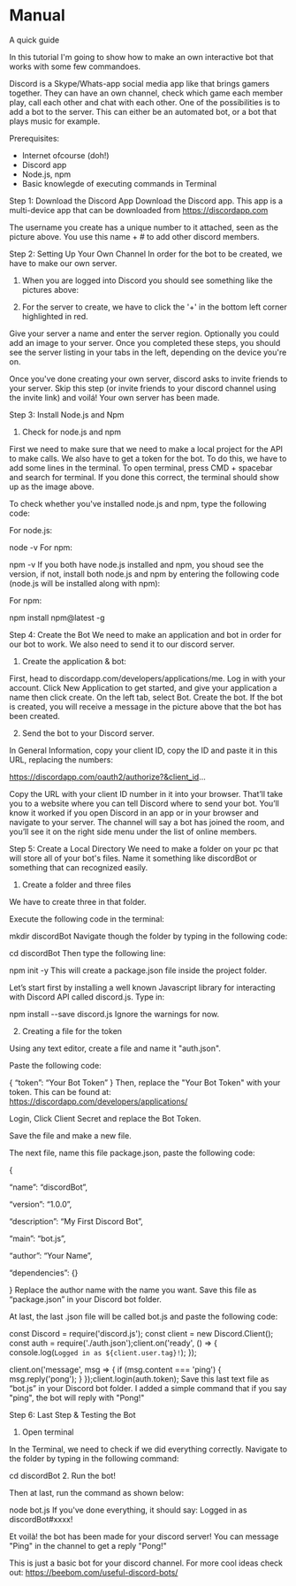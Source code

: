 # Manual
A quick guide


In this tutorial I'm going to show how to make an own interactive bot that works with some few commandoes.

Discord is a Skype/Whats-app social media app like that brings gamers together. They can have an own channel, check which game each member play, call each other and chat with each other. One of the possibilities is to add a bot to the server. This can either be an automated bot, or a bot that plays music for example.


Prerequisites:
- Internet ofcourse (doh!)
- Discord app
- Node.js, npm
- Basic knowlegde of executing commands in Terminal


Step 1: Download the Discord App
Download the Discord app. This app is a multi-device app that can be downloaded from https://discordapp.com

The username you create has a unique number to it attached, seen as the picture above. You use this name + # to add other discord members.


Step 2: Setting Up Your Own Channel
In order for the bot to be created, we have to make our own server.

1. When you are logged into Discord you should see something like the pictures above:

2. For the server to create, we have to click the '+' in the bottom left corner highlighted in red.

Give your server a name and enter the server region. Optionally you could add an image to your server. Once you completed these steps, you should see the server listing in your tabs in the left, depending on the device you're on.

Once you've done creating your own server, discord asks to invite friends to your server. Skip this step (or invite friends to your discord channel using the invite link) and voilá! Your own server has been made.


Step 3: Install Node.js and Npm
1. Check for node.js and npm

First we need to make sure that we need to make a local project for the API to make calls. We also have to get a token for the bot. To do this, we have to add some lines in the terminal. To open terminal, press CMD + spacebar and search for terminal. If you done this correct, the terminal should show up as the image above.

To check whether you've installed node.js and npm, type the following code:

For node.js:

node -v
For npm:

npm -v
If you both have node.js installed and npm, you shoud see the version, if not, install both node.js and npm by entering the following code (node.js will be installed along with npm):

For npm:

npm install npm@latest -g


Step 4: Create the Bot
We need to make an application and bot in order for our bot to work. We also need to send it to our discord server.

1. Create the application & bot:

First, head to discordapp.com/developers/applications/me. Log in with your account. Click New Application to get started, and give your application a name then click create. On the left tab, select Bot. Create the bot. If the bot is created, you will receive a message in the picture above that the bot has been created.

2. Send the bot to your Discord server.

In General Information, copy your client ID, copy the ID and paste it in this URL, replacing the numbers:

https://discordapp.com/oauth2/authorize?&client_id...

Copy the URL with your client ID number in it into your browser. That’ll take you to a website where you can tell Discord where to send your bot. You’ll know it worked if you open Discord in an app or in your browser and navigate to your server. The channel will say a bot has joined the room, and you’ll see it on the right side menu under the list of online members.


Step 5: Create a Local Directory
We need to make a folder on your pc that will store all of your bot's files. Name it something like discordBot or something that can recognized easily.

1. Create a folder and three files

We have to create three in that folder.

Execute the following code in the terminal:

mkdir discordBot
Navigate though the folder by typing in the following code:

cd discordBot
Then type the following line:

npm init -y
This will create a package.json file inside the project folder.

Let’s start first by installing a well known Javascript library for interacting with Discord API called discord.js. Type in:

npm install --save discord.js
Ignore the warnings for now.



2. Creating a file for the token

Using any text editor, create a file and name it "auth.json".

Paste the following code:

{
“token”: “Your Bot Token”
}
Then, replace the "Your Bot Token" with your token. This can be found at: https://discordapp.com/developers/applications/

Login, Click Client Secret and replace the Bot Token.

Save the file and make a new file.

The next file, name this file package.json, paste the following code:

{

“name”: “discordBot”,

“version”: “1.0.0”,

“description”: “My First Discord Bot”,

“main”: “bot.js”,

“author”: “Your Name”,

“dependencies”: {}

}
Replace the author name with the name you want.
Save this file as “package.json” in your Discord bot folder.

At last, the last .json file will be called bot.js and paste the following code:

const Discord = require('discord.js');
const client = new Discord.Client();
const auth = require('./auth.json');client.on('ready', () => {
    console.log(`Logged in as ${client.user.tag}!`);
});

client.on('message', msg => {
  if (msg.content === 'ping') {
    msg.reply('pong');
  }
});client.login(auth.token);
Save this last text file as “bot.js” in your Discord bot folder. I added a simple command that if you say "ping", the bot will reply with "Pong!"


Step 6: Last Step & Testing the Bot
1. Open terminal

In the Terminal, we need to check if we did everything correctly. Navigate to the folder by typing in the following command:

cd discordBot
2. Run the bot!

Then at last, run the command as shown below:

node bot.js
If you've done everything, it should say: Logged in as discordBot#xxxx!

Et voilà! the bot has been made for your discord server! You can message "Ping" in the channel to get a reply "Pong!"

This is just a basic bot for your discord channel. For more cool ideas check out: https://beebom.com/useful-discord-bots/
